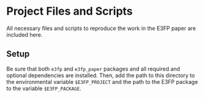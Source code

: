 # Project Files and Scripts
All necessary files and scripts to reproduce the work in the E3FP paper
are included here.

## Setup
Be sure that both `e3fp` and `e3fp_paper` packages and all required and
optional dependencies are installed. Then, add the path to this directory
to the environmental variable `$E3FP_PROJECT` and the path to the E3FP
package to the variable `$E3FP_PACKAGE`.
